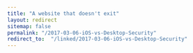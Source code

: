 ```yaml
---
title: "A website that doesn't exit"
layout: redirect
sitemap: false
permalink: "/2017-03-06-iOS-vs-Desktop-Security"
redirect_to:  "/linked/2017-03-06-iOS-vs-Desktop-Security"
---
```

